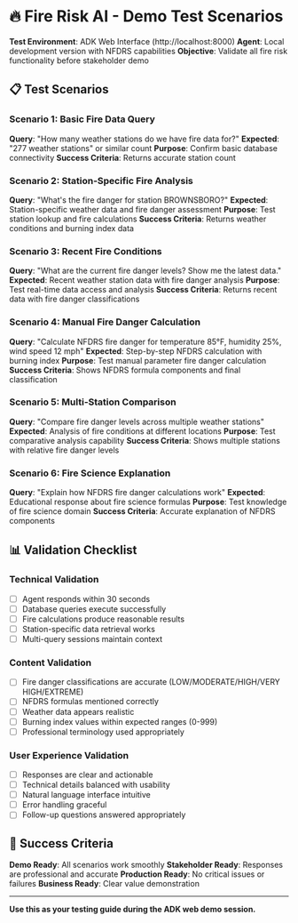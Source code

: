 # 🔥 Fire Risk AI - Demo Test Scenarios

**Test Environment**: ADK Web Interface (http://localhost:8000)
**Agent**: Local development version with NFDRS capabilities
**Objective**: Validate all fire risk functionality before stakeholder demo

## 📋 **Test Scenarios**

### **Scenario 1: Basic Fire Data Query**
**Query**: "How many weather stations do we have fire data for?"
**Expected**: "277 weather stations" or similar count
**Purpose**: Confirm basic database connectivity
**Success Criteria**: Returns accurate station count

### **Scenario 2: Station-Specific Fire Analysis**
**Query**: "What's the fire danger for station BROWNSBORO?"
**Expected**: Station-specific weather data and fire danger assessment
**Purpose**: Test station lookup and fire calculations
**Success Criteria**: Returns weather conditions and burning index data

### **Scenario 3: Recent Fire Conditions**
**Query**: "What are the current fire danger levels? Show me the latest data."
**Expected**: Recent weather station data with fire danger analysis
**Purpose**: Test real-time data access and analysis
**Success Criteria**: Returns recent data with fire danger classifications

### **Scenario 4: Manual Fire Danger Calculation**
**Query**: "Calculate NFDRS fire danger for temperature 85°F, humidity 25%, wind speed 12 mph"
**Expected**: Step-by-step NFDRS calculation with burning index
**Purpose**: Test manual parameter fire danger calculation
**Success Criteria**: Shows NFDRS formula components and final classification

### **Scenario 5: Multi-Station Comparison**
**Query**: "Compare fire danger levels across multiple weather stations"
**Expected**: Analysis of fire conditions at different locations
**Purpose**: Test comparative analysis capability
**Success Criteria**: Shows multiple stations with relative fire danger levels

### **Scenario 6: Fire Science Explanation**
**Query**: "Explain how NFDRS fire danger calculations work"
**Expected**: Educational response about fire science formulas
**Purpose**: Test knowledge of fire science domain
**Success Criteria**: Accurate explanation of NFDRS components

## 📊 **Validation Checklist**

### **Technical Validation**
- [ ] Agent responds within 30 seconds
- [ ] Database queries execute successfully
- [ ] Fire calculations produce reasonable results
- [ ] Station-specific data retrieval works
- [ ] Multi-query sessions maintain context

### **Content Validation**
- [ ] Fire danger classifications are accurate (LOW/MODERATE/HIGH/VERY HIGH/EXTREME)
- [ ] NFDRS formulas mentioned correctly
- [ ] Weather data appears realistic
- [ ] Burning index values within expected ranges (0-999)
- [ ] Professional terminology used appropriately

### **User Experience Validation**
- [ ] Responses are clear and actionable
- [ ] Technical details balanced with usability
- [ ] Natural language interface intuitive
- [ ] Error handling graceful
- [ ] Follow-up questions answered appropriately

## 🎯 **Success Criteria**

**Demo Ready**: All scenarios work smoothly
**Stakeholder Ready**: Responses are professional and accurate
**Production Ready**: No critical issues or failures
**Business Ready**: Clear value demonstration

---

**Use this as your testing guide during the ADK web demo session.** 